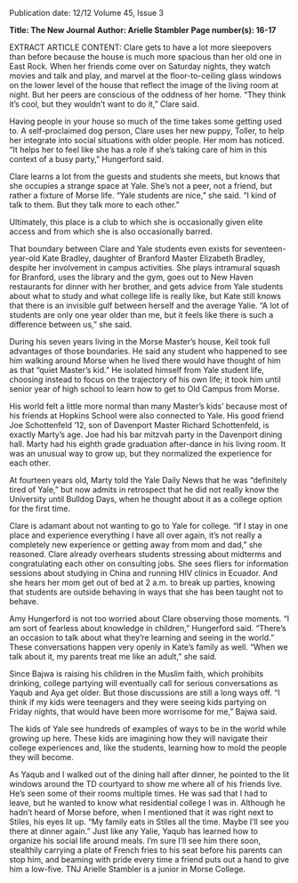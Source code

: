 Publication date: 12/12
Volume 45, Issue 3

**Title: The New Journal**
**Author: Arielle Stambler**
**Page number(s): 16-17**

EXTRACT ARTICLE CONTENT:
Clare gets to have a lot more sleepovers than before 
because the house is much more spacious than her 
old one in East Rock. When her friends come over on 
Saturday nights, they watch movies and talk and play, 
and marvel at the floor-to-ceiling glass windows on the 
lower level of the house that reflect the image of the 
living room at night. But her peers are conscious of the 
oddness of her home. “They think it’s cool, but they 
wouldn’t want to do it,” Clare said. 


Having people in your house so much of the time 
takes some getting used to. A self-proclaimed dog 
person, Clare uses her new puppy, Toller, to help her 
integrate into social situations with older people. Her 
mom has noticed. “It helps her to feel like she has a 
role if she’s taking care of him in this context of a busy 
party,” Hungerford said.


Clare learns a lot from the guests and students she 
meets, but knows that she occupies a strange space at 
Yale. She’s not a peer, not a friend, but rather a fixture 
of Morse life. “Yale students are nice,” she said. “I kind 
of talk to them. But they talk more to each other.” 


Ultimately, this place is a club to which she is occasionally 
given elite access and from which she is also occasionally 
barred.


That boundary between Clare and Yale students 
even exists for seventeen-year-old Kate Bradley, daughter 
of Branford Master Elizabeth Bradley, despite her 
involvement in campus activities. She plays intramural 
squash for Branford, uses the library and the gym, 
goes out to New Haven restaurants for dinner with her 
brother, and gets advice from Yale students about what 
to study and what college life is really like, but Kate still 
knows that there is an invisible gulf between herself and 
the average Yalie. “A lot of students are only one year 
older than me, but it feels like there is such a difference 
between us,” she said. 


During his seven years living in the Morse Master’s 
house, Keil took full advantages of those boundaries. 
He said any student who happened to see him walking 
around Morse when he lived there would have thought 
of him as that “quiet Master’s kid.” He isolated himself 
from Yale student life, choosing instead to focus on the 
trajectory of his own life; it took him until senior year 
of high school to learn how to get to Old Campus from 
Morse. 


His world felt a little more normal than many 
Master’s kids’ because most of his friends at Hopkins 
School were also connected to Yale. His good friend 
Joe Schottenfeld ’12, son of Davenport Master Richard 
Schottenfeld, is exactly Marty’s age. Joe had his bar 
mitzvah party in the Davenport dining hall. Marty had his 
eighth grade graduation after-dance in his living room. It 
was an unusual way to grow up, but they normalized the 
experience for each other.


At fourteen years old, Marty told the Yale Daily News 
that he was “definitely tired of Yale,” but now admits 
in retrospect that he did not really know the University 
until Bulldog Days, when he thought about it as a college 
option for the first time. 


Clare is adamant about not wanting to go to Yale for 
college. “If I stay in one place and experience everything 
I have all over again, it’s not really a completely new 
experience or getting away from mom and dad,” she 
reasoned. Clare already overhears students stressing 
about midterms and congratulating each other on 
consulting jobs. She sees fliers for information sessions 
about studying in China and running HIV clinics in 
Ecuador. And she hears her mom get out of bed at 
2 a.m. to break up parties, knowing that students are 
outside behaving in ways that she has been taught not 
to behave. 


Amy Hungerford is not too worried about Clare 
observing those moments. “I am sort of fearless about 
knowledge in children,” Hungerford said. “There’s an 
occasion to talk about what they’re learning and seeing 
in the world.” These conversations happen very openly 
in Kate’s family as well. “When we talk about it, my 
parents treat me like an adult,” she said. 


Since Bajwa is raising his children in the Muslim 
faith, which prohibits drinking, college partying will 
eventually call for serious conversations as Yaqub and 
Aya get older. But those discussions are still a long ways 
off. “I think if my kids were teenagers and they were 
seeing kids partying on Friday nights, that would have 
been more worrisome for me,” Bajwa said.


The kids of Yale see hundreds of examples of 
ways to be in the world while growing up here. These 
kids are imagining how they will navigate their college 
experiences and, like the students, learning how to mold 
the people they will become. 


As Yaqub and I walked out of the dining hall after 
dinner, he pointed to the lit windows around the TD 
courtyard to show me where all of his friends live. 
He’s seen some of their rooms multiple times. He was 
sad that I had to leave, but he wanted to know what 
residential college I was in. Although he hadn’t heard of 
Morse before, when I mentioned that it was right next to 
Stiles, his eyes lit up. “My family eats in Stiles all the time. 
Maybe I’ll see you there at dinner again.” Just like any 
Yalie, Yaqub has learned how to organize his social life 
around meals. I’m sure I’ll see him there soon, stealthily 
carrying a plate of French fries to his seat before his 
parents can stop him, and beaming with pride every time 
a friend puts out a hand to give him a low-five.
TNJ
Arielle Stambler is a junior in Morse College.